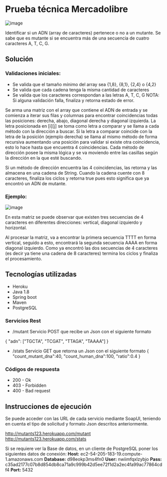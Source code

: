 # Prueba técnica Mercadolibre

![image](https://user-images.githubusercontent.com/81449113/113436385-3f42d500-93aa-11eb-879d-645dd4d6e10a.png)

Identificar si un ADN (array de caracteres) pertenece o no a un mutante. Se sabe que es mutante si se encuentra más de una secuencia de cuatro caracteres A, T, C, G.

## Solución

### Validaciones iniciales:
*	Se valida que el tamaño mínimo del array sea {1,8}, {8,1}, {2,4} o {4,2}
*	Se valida que cada cadena tenga la misma cantidad de caracteres
*	Se valida que los caracteres correspondan a las letras A, T, C, G
NOTA: Si alguna validación falla, finaliza y retorna estado de error. 

Se arma una matriz con el array que contiene el ADN de entrada y se comienza a iterar sus filas y columnas para encontrar coincidencias todas las posiciones: derecha, abajo, diagonal derecha y diagonal izquierda.
La letra posicionada en [i][j] se toma como letra a comparar y se llama a cada método con la dirección a buscar. Si la letra a comparar coincide con la letra de la posición (ejemplo derecha) se llama al mismo método de forma recursiva aumentando una posición para validar si existe otra coincidencia, esto lo hace hasta que encuentra 4 coincidencias. 
Cada método de dirección posee la misma lógica y se va moviendo entre las casillas según la dirección en la que esté buscando.

Si un método de dirección encuentra las 4 coincidencias, las retorna y las almacena en una cadena de String. Cuando la cadena cuente con 8 caracteres, finaliza los ciclos y retorna true pues esto significa que ya encontró un ADN de mutante.

### Ejemplo:
![image](https://user-images.githubusercontent.com/81449113/113435216-fc7ffd80-93a7-11eb-8a6f-a7d3fb16778e.png)

En esta matriz se puede observar que existen tres secuencias de 4 caracteres en diferentes direcciones: vertical, diagonal izquierdo y horizontal.

Al procesar la matriz, va a encontrar la primera secuencia TTTT en forma vertical, seguido a esto, encontrará la segunda secuencia AAAA en forma diagonal izquierdo. Como ya encontró las dos secuencias de 4 caracteres (es decir ya tiene una cadena de 8 caracteres) termina los ciclos y finaliza el procesamiento.

## Tecnologías utilizadas
* Heroku
* Java 1.8
* Spring boot
* Maven
* PostgreSQL

### Servicios Rest

*	/mutant
Servicio POST que recibe un Json con el siguiente formato

{
 "adn": ["TGCTA", "TCGAT", "TTAGA", "TAAAA"]
}

*	/stats
Servicio GET que retorna un Json con el siguiente formato
{
    "count_mutant_dna":40, 
    "count_human_dna":100,
    "ratio":0.4
}

### Códigos de respuesta

* 200 - Ok
* 403 - Forbidden
*	400 - Bad request

## Instrucciones de ejecución

Se puede acceder con las URL de cada servicio mediante SoapUI, teniendo en cuenta el tipo de solicitud y formato Json descritos anteriormente.

http://mutants123.herokuapp.com/mutant
http://mutants123.herokuapp.com/stats

Si se requiere ver la Base de datos, en un cliente de PostgreSQL poner los siguientes datos de conexión:
**Host:** ec2-54-205-183-19.compute-1.amazonaws.com
**Database:** d98eokp3ms4fn0
**User:** nwiimfqxlzybjo
**Pass:** c35ad2177c07b8d854db8ca71a9c999b42d5ee72f1d2a2ec4fa99ac77864cdf4
**Port:** 5432





